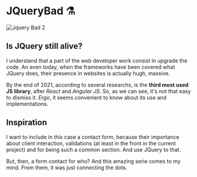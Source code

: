 # JQueryBad ⚗

![Jquery Bad 2](https://user-images.githubusercontent.com/91569646/141221266-c49aafa4-4f55-4eda-85ec-b9117614f841.jpg)

## Is JQuery still alive?

I understand that a part of the web developer work consist in upgrade the code. An even today, when the frameworks have been covered what JQuery does, their presence in websites is actually hugh, massive.

By the end of 2021, according to several researchs, is the **third most used JS library**, after *React* and *Angular JS*. So, as we can see, it's not that easy to dismiss it. *Ergo*, it seems convenient to know about its use and implementations.

## Inspiration

I want to include in this case a contact form, because their importance about client interaction, validations (at least in the front in the current project) and for being such a common section. And use JQuery to that.

But, then, a form contact for who? And this amazing serie comes to my mind. From them, it was just connecting the dots.
